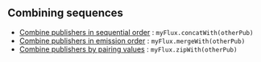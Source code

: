 ## Combining sequences

* [Combine publishers in sequential order](https://raw.githubusercontent.com/reactor/reactor-core/master/src/docs/marble/concat.png) : ```myFlux.concatWith(otherPub)```
* [Combine publishers in emission order](https://raw.githubusercontent.com/reactor/reactor-core/master/src/docs/marble/merge.png) : ```myFlux.mergeWith(otherPub)```
* [Combine publishers by pairing values](https://raw.githubusercontent.com/reactor/reactor-core/master/src/docs/marble/zip.png) : ```myFlux.zipWith(otherPub)```